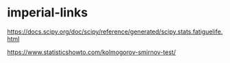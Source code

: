 # imperial-links

https://docs.scipy.org/doc/scipy/reference/generated/scipy.stats.fatiguelife.html


https://www.statisticshowto.com/kolmogorov-smirnov-test/
